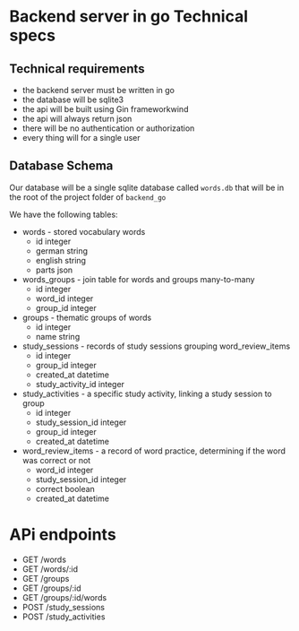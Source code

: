 # Backend server in go Technical specs


## Technical requirements

- the backend server must be written in go
- the database will be sqlite3  
- the api will be built using Gin frameworkwind
- the api will always return json 
- there will be no authentication or authorization
- every thing will for a single user    

## Database Schema

Our database will be a single sqlite database called `words.db` that will be in the root of the project folder of `backend_go`

We have the following tables:
- words - stored vocabulary words
  - id integer
  - german string
  - english string
  - parts json
- words_groups - join table for words and groups many-to-many
  - id integer
  - word_id integer
  - group_id integer
- groups - thematic groups of words
  - id integer
  - name string
- study_sessions - records of study sessions grouping word_review_items
  - id integer
  - group_id integer
  - created_at datetime
  - study_activity_id integer
- study_activities - a specific study activity, linking a study session to group
  - id integer
  - study_session_id integer
  - group_id integer
  - created_at datetime
- word_review_items - a record of word practice, determining if the word was correct or not
  - word_id integer
  - study_session_id integer
  - correct boolean
  - created_at datetime


# APi  endpoints 

- GET /words
- GET /words/:id
- GET /groups
- GET /groups/:id
- GET /groups/:id/words
- POST /study_sessions
- POST /study_activities
